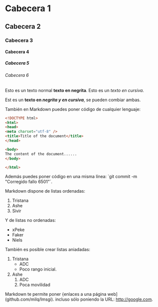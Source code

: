 # Cabecera 1
## Cabecera 2
### Cabecera 3
#### Cabecera 4
##### Cabecera 5
###### Cabecera 6

Esto es un texto normal **texto en negrita**. Esto es un *texto en cursiva*.

Est es un **texto en _negrita y en cursiva_**, se pueden combiar ambas.

También en Markdown puedes poner código de cualquier lenguaje:

```html
<!DOCTYPE html>
<html>
<head>
<meta charset="utf-8" />
<title>Title of the document</title>
</head>

<body>
The content of the document......
</body>

</html>
```


Además puedes poner código en una misma línea: `git commit -m "Corregido fallo 6501"´.

Markdown dispone de listas ordenadas:

1. Tristana
2. Ashe
3. Sivir

Y de listas no ordenadas:

* xPeke
* Faker
* Niels

También es posible crear listas aniadadas:

1. Tristana
    * ADC
    * Poco rango inicial.
2. Ashe
    1. ADC
    2. Poca movilidad
    
Markdown te permite poner {enlaces a una página web] (github.com/milq/lmsgi). incluso sólo poniendo la URL: http://google.com.
